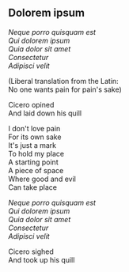 ## Dolorem ipsum

_Neque porro quisquam est  
Qui dolorem ipsum  
Quia dolor sit amet  
Consectetur  
Adipisci velit_  

(Liberal translation from the Latin:  
No one wants pain for pain's sake)  

Cicero opined  
And laid down his quill  

I don't love pain  
For its own sake  
It's just a mark  
To hold my place  
A starting point  
A piece of space  
Where good and evil  
Can take place  

_Neque porro quisquam est  
Qui dolorem ipsum  
Quia dolor sit amet  
Consectetur  
Adipisci velit_  

Cicero sighed  
And took up his quill  
